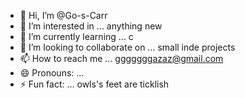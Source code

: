 - 👋 Hi, I’m @Go-s-Carr
- 👀 I’m interested in ... anything new
- 🌱 I’m currently learning ... c
- 💞️ I’m looking to collaborate on ... small inde projects
- 📫 How to reach me ... gggggggazaz@gmail.com
- 😄 Pronouns: ...  
- ⚡ Fun fact: ...  owls's feet are ticklish

<!---
Go-s-Carr/Go-s-Carr is a ✨ special ✨ repository because its `README.md` (this file) appears on your GitHub profile.
You can click the Preview link to take a look at your changes.
--->
